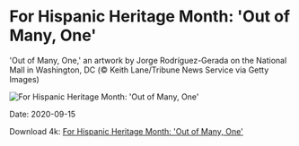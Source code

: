 # For Hispanic Heritage Month: 'Out of Many, One'

'Out of Many, One,' an artwork by Jorge Rodríguez-Gerada on the National Mall in Washington, DC (© Keith Lane/Tribune News Service via Getty Images)

![For Hispanic Heritage Month: 'Out of Many, One'](https://bing.com/th?id=OHR.OutofManyOne_EN-US1814996781_UHD.jpg&rf=LaDigue_UHD.jpg&pid=hp&w=1024&h=576)

Date: 2020-09-15

Download 4k: [For Hispanic Heritage Month: 'Out of Many, One'](https://bing.com/th?id=OHR.OutofManyOne_EN-US1814996781_UHD.jpg&rf=LaDigue_UHD.jpg&pid=hp&w=3840&h=2160)

